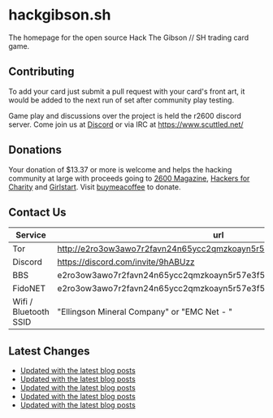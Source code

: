 # hackgibson.sh
The homepage for the open source Hack The Gibson // SH trading card game.


## Contributing

To add your card just submit a pull request with your card's front art, it would be added to the next run of set after community play testing.

Game play and discussions over the project is held the r2600 discord server. Come join us at [Discord](https://discord.com/invite/9hABUzz) or via IRC at https://www.scuttled.net/


## Donations

Your donation of $13.37 or more is welcome and helps the hacking community at large with proceeds going to [2600 Magazine](https://2600.com/), [Hackers for Charity](https://hackersforcharity.org) and [Girlstart](https://girlstart.org).  Visit [buymeacoffee](https://www.buymeacoffee.com/hackgibson.sh) to donate.


## Contact Us

Service | url
-|-
Tor | http://e2ro3ow3awo7r2favn24n65ycc2qmzkoayn5r57e3f56nvjwdcgg32ad.onion
Discord | https://discord.com/invite/9hABUzz
BBS | e2ro3ow3awo7r2favn24n65ycc2qmzkoayn5r57e3f56nvjwdcgg32ad.onion:23
FidoNET | e2ro3ow3awo7r2favn24n65ycc2qmzkoayn5r57e3f56nvjwdcgg32ad.onion:24554
Wifi / Bluetooth SSID | "Ellingson Mineral Company" or "EMC Net - <fidonet address>"

## Latest Changes
<!-- BLOG-POST-LIST:START -->
- [Updated with the latest blog posts](https://github.com/DFW2600/hackgibson.sh/commit/c14f8f546f764634c02a6b7a574b9bf929ad4f5e)
- [Updated with the latest blog posts](https://github.com/DFW2600/hackgibson.sh/commit/4230d7284f34a4d7700d6054176c06f4eadb8d2f)
- [Updated with the latest blog posts](https://github.com/DFW2600/hackgibson.sh/commit/434fb2a35183b855b15b79e5c29ac90358316008)
- [Updated with the latest blog posts](https://github.com/DFW2600/hackgibson.sh/commit/e84e2480fde9694b1ff6f93fc4cf66acb4065f88)
- [Updated with the latest blog posts](https://github.com/DFW2600/hackgibson.sh/commit/789377addb85a735fb8e687dc48d4ede52cdc4b4)
<!-- BLOG-POST-LIST:END -->
